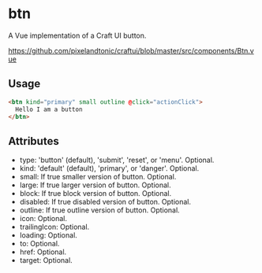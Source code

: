 # btn

A Vue implementation of a Craft UI button.

https://github.com/pixelandtonic/craftui/blob/master/src/components/Btn.vue

## Usage

```html
<btn kind="primary" small outline @click="actionClick">
  Hello I am a button
</btn>
```

## Attributes

- type: 'button' (default), 'submit', 'reset', or 'menu'. Optional.
- kind: 'default' (default), 'primary', or 'danger'. Optional.
- small: If true smaller version of button. Optional.
- large: If true larger version of button. Optional.
- block: If true block version of button. Optional.
- disabled: If true disabled version of button. Optional.
- outline: If true outline version of button. Optional.
- icon: Optional.
- trailingIcon: Optional.
- loading: Optional.
- to: Optional.
- href: Optional.
- target: Optional.
